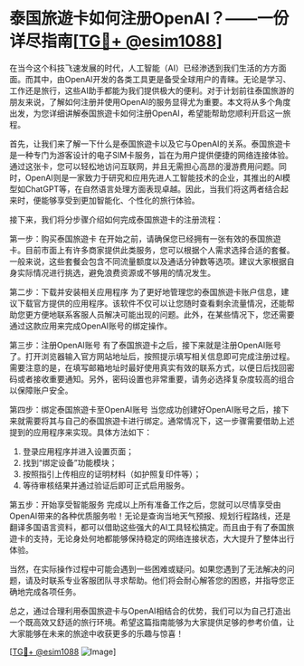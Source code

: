 # 泰国旅遊卡如何注册OpenAI？——一份详尽指南[[TG💪+ @esim1088](https://t.me/s/esim1088)]

在当今这个科技飞速发展的时代，人工智能（AI）已经渗透到我们生活的方方面面。而其中，由OpenAI开发的各类工具更是备受全球用户的青睐。无论是学习、工作还是旅行，这些AI助手都能为我们提供极大的便利。对于计划前往泰国旅游的朋友来说，了解如何注册并使用OpenAI的服务显得尤为重要。本文将从多个角度出发，为您详细讲解泰国旅遊卡如何注册OpenAI，希望能帮助您顺利开启这一旅程。

首先，让我们来了解一下什么是泰国旅遊卡以及它与OpenAI的关系。泰国旅遊卡是一种专门为游客设计的电子SIM卡服务，旨在为用户提供便捷的网络连接体验。通过这张卡，您可以轻松地访问互联网，并且无需担心高昂的漫游费用问题。同时，OpenAI则是一家致力于研究和应用先进人工智能技术的企业，其推出的AI模型如ChatGPT等，在自然语言处理方面表现卓越。因此，当我们将这两者结合起来时，便能够享受到更加智能化、个性化的旅行体验。

接下来，我们将分步骤介绍如何完成泰国旅遊卡的注册流程：

第一步：购买泰国旅遊卡
在开始之前，请确保您已经拥有一张有效的泰国旅遊卡。目前市面上有许多商家提供此类服务，您可以根据个人需求选择合适的套餐。一般来说，这些套餐会包含不同流量额度以及通话分钟数等选项。建议大家根据自身实际情况进行挑选，避免浪费资源或不够用的情况发生。

第二步：下载并安装相关应用程序
为了更好地管理您的泰国旅遊卡账户信息，建议下载官方提供的应用程序。该软件不仅可以让您随时查看剩余流量情况，还能帮助您更方便地联系客服人员解决可能出现的问题。此外，在某些情况下，您还需要通过这款应用来完成OpenAI账号的绑定操作。

第三步：注册OpenAI账号
有了泰国旅遊卡之后，接下来就是注册OpenAI账号了。打开浏览器输入官方网站地址后，按照提示填写相关信息即可完成注册过程。需要注意的是，在填写邮箱地址时最好使用真实有效的联系方式，以便日后找回密码或者接收重要通知。另外，密码设置也非常重要，请务必选择复杂度较高的组合以保障账户安全。

第四步：绑定泰国旅遊卡至OpenAI账号
当您成功创建好OpenAI账号之后，接下来就需要将其与自己的泰国旅遊卡进行绑定。通常情况下，这一步骤需要借助上述提到的应用程序来实现。具体方法如下：
1. 登录应用程序并进入设置页面；
2. 找到“绑定设备”功能模块；
3. 按照指引上传相应的证明材料（如护照复印件等）；
4. 等待审核结果并通过验证后即可正式启用服务。

第五步：开始享受智能服务
完成以上所有准备工作之后，您就可以尽情享受由OpenAI带来的各种优质服务啦！无论是查询当地天气预报、规划行程路线，还是翻译多国语言资料，都可以借助这些强大的AI工具轻松搞定。而且由于有了泰国旅遊卡的支持，无论身处何地都能够保持稳定的网络连接状态，大大提升了整体出行体验。

当然，在实际操作过程中可能会遇到一些困难或疑问。如果您遇到了无法解决的问题，请及时联系专业客服团队寻求帮助。他们将会耐心解答您的困惑，并指导您正确地完成各项任务。

总之，通过合理利用泰国旅遊卡与OpenAI相结合的优势，我们可以为自己打造出一个既高效又舒适的旅行环境。希望这篇指南能够为大家提供足够的参考价值，让大家能够在未来的旅途中收获更多的乐趣与惊喜！

[[TG💪+ @esim1088](https://t.me/s/esim1088) ![Image](https://i.postimg.cc/4NQfJmqS/Snipaste-2025-05-13-00-14-12.png)]